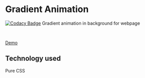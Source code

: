 # Gradient Animation

[![Codacy Badge](https://api.codacy.com/project/badge/Grade/9e0c85f98d304539b430d66221d281df)](https://www.codacy.com/app/DevarshRanpara/Gradient_Animation?utm_source=github.com&amp;utm_medium=referral&amp;utm_content=DevarshRanpara/Gradient_Animation&amp;utm_campaign=Badge_Grade)
Gradient animation in background for webpage

<br>

[Demo](https://devarshranpara.github.io/Gradient_Animation/)

## Technology used
Pure CSS 
